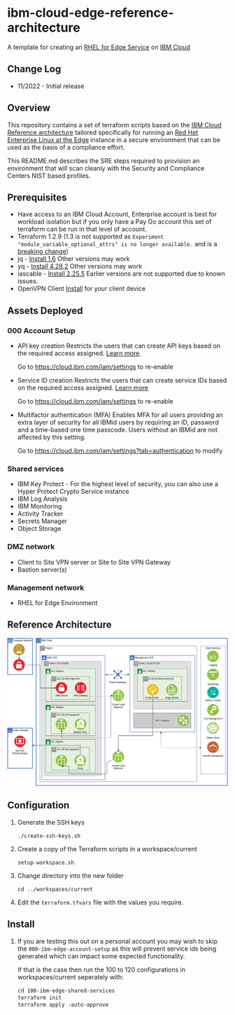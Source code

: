 # ibm-cloud-edge-reference-architecture

A template for creating an [RHEL for Edge Service](https://access.redhat.com/documentation/en-us/red_hat_enterprise_linux/9/html/composing_installing_and_managing_rhel_for_edge_images/index) on [IBM Cloud](https://cloud.ibm.com)

## Change Log

- 11/2022 - Initial release

## Overview

This repository contains a set of terraform scripts based on the [IBM Cloud Reference architecture](https://github.com/IBM/ibm-cloud-reference-architectures) tailored specifically for running an [Red Het Enterprise Linux at the Edge](https://access.redhat.com/documentation/en-us/red_hat_enterprise_linux/9/html/composing_installing_and_managing_rhel_for_edge_images/index) instance in a secure environment that can be used as the basis of a compliance effort.

This README.md describes the SRE steps required to provision an environment that will scan cleanly with the Security and Compliance Centers NIST based profiles.

## Prerequisites

- Have access to an IBM Cloud Account, Enterprise account is best for workload isolation but if you only have a Pay Go account this set of terraform can be run in that level of account.
- Terraform 1.2.9 (1.3 is not supported as `Experiment "module_variable_optional_attrs" is no longer available.` and is a [breaking change](https://github.com/hashicorp/terraform/issues/31692))
- jq - [Install 1.6](https://stedolan.github.io/jq/download/) Other versions may work
- yq - [Install 4.28.2](https://github.com/mikefarah/yq#install) Other versions may work
- iascable - [Install 2.25.5](https://github.com/cloud-native-toolkit/iascable#installation) Earlier versions are not supported due to known issues.
- OpenVPN Client [Install](https://openvpn.net/vpn-client/) for your client device

## Assets Deployed

### 000 Account Setup

- API key creation
    Restricts the users that can create API keys based on the required access assigned. [Learn more](https://cloud.ibm.com/docs/account?topic=account-allow-api-create).

    Go to https://cloud.ibm.com/iam/settings to re-enable

- Service ID creation
    Restricts the users that can create service IDs based on the required access assigned. [Learn more](https://cloud.ibm.com/docs/account?topic=account-restrict-service-id-create)

    Go to https://cloud.ibm.com/iam/settings to re-enable

- Multifactor authentication (MFA)
    Enables MFA for all users providing an extra layer of security for all IBMid users by requiring an ID, password and a time-based one time passcode. Users without an IBMid are not affected by this setting.

    Go to https://cloud.ibm.com/iam/settings?tab=authentication to modify

### Shared services

- IBM Key Protect - For the highest level of security, you can also use a Hyper Protect Crypto Service instance
- IBM Log Analysis
- IBM Monitoring
- Activity Tracker
- Secrets Manager
- Object Storage

### DMZ network

- Client to Site VPN server or Site to Site VPN Gateway
- Bastion server(s)

### Management network

- RHEL for Edge Environment

## Reference Architecture

![Reference Architecure Diagram](diagram.png)


## Configuration

1. Generate the SSH keys

    ```
    ./create-ssh-keys.sh
    ```

1. Create a copy of the Terraform scripts in a workspace/current

    ```
    setup-workspace.sh
    ```

1. Change directory into the new folder

    ```
    cd ../workspaces/current
    ```

1. Edit the `terraform.tfvars` file with the values you require.

## Install

1. If you are testing this out on a personal account you may wish to skip the `000-ibm-edge-account-setup` as this will prevent service ids being generated which can impact some expected functionality. 

    If that is the case then run the 100 to 120 configurations in workspaces/current seperately with:

    ```
    cd 100-ibm-edge-shared-services
    terraform init
    terraform apply -auto-approve
    ```